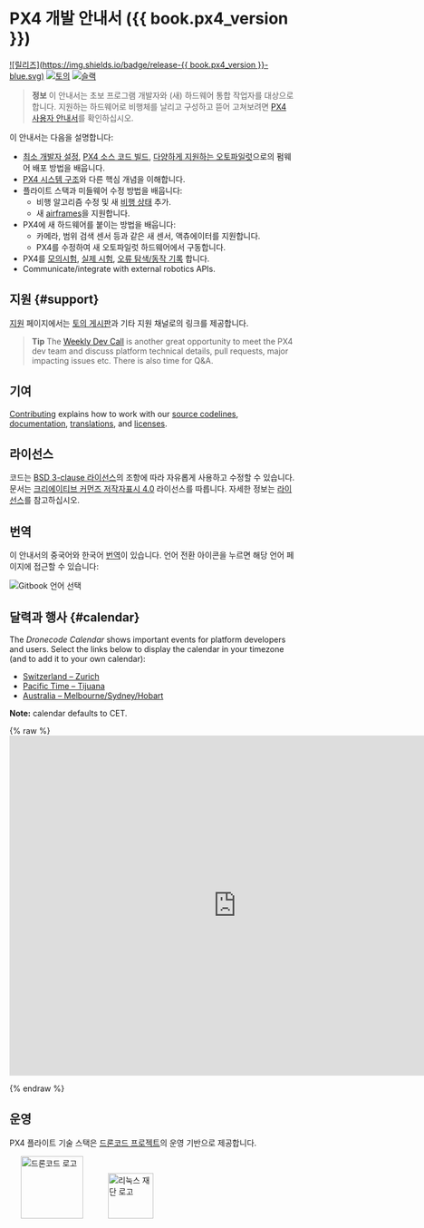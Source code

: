 # PX4 개발 안내서 ({{ book.px4_version }})

[![릴리즈](https://img.shields.io/badge/release-{{ book.px4_version }}-blue.svg)](https://github.com/PX4/Firmware/releases) [![토의](https://img.shields.io/badge/discuss-px4-ff69b4.svg)](http://discuss.px4.io/) [![슬랙](https://px4-slack.herokuapp.com/badge.svg)](http://slack.px4.io)

> **정보** 이 안내서는 초보 프로그램 개발자와 (새) 하드웨어 통합 작업자를 대상으로 합니다. 지원하는 하드웨어로 비행체를 날리고 구성하고 뜯어 고쳐보려면 [PX4 사용자 안내서](https://docs.px4.io/master/en/)를 확인하십시오.

이 안내서는 다음을 설명합니다:

* [최소 개발자 설정](setup/config_initial.md), [PX4 소스 코드 빌드](setup/building_px4.md), [다양하게 지원하는 오토파일럿](https://docs.px4.io/master/en/flight_controller/)으로의 펌웨어 배포 방법을 배웁니다.
* [PX4 시스템 구조](concept/architecture.md)와 다른 핵심 개념을 이해합니다.
* 플라이트 스택과 미들웨어 수정 방법을 배웁니다: 
  * 비행 알고리즘 수정 및 새 [비행 상태](concept/flight_modes.md) 추가.
  * 새 [airframes](airframes/README.md)을 지원합니다.
* PX4에 새 하드웨어를 붙이는 방법을 배웁니다: 
  * 카메라, 범위 검색 센서 등과 같은 새 센서, 액츄에이터를 지원합니다.
  * PX4를 수정하여 새 오토파일럿 하드웨어에서 구동합니다.
* PX4를 [모의시험](simulation/README.md), [실제 시험](test_and_ci/README.md), [오류 탐색/동작 기록](debug/README.md) 합니다.
* Communicate/integrate with external robotics APIs.

## 지원 {#support}

[지원](contribute/support.md) 페이지에서는 [토의 게시판](http://discuss.px4.io/)과 기타 지원 채널로의 링크를 제공합니다.

> **Tip** The [Weekly Dev Call](contribute/dev_call.md) is another great opportunity to meet the PX4 dev team and discuss platform technical details, pull requests, major impacting issues etc. There is also time for Q&A.

## 기여

[Contributing](contribute/README.md) explains how to work with our [source codelines](contribute/code.md), [documentation](contribute/docs.md), [translations](contribute/translation.md), and [licenses](contribute/licenses.md).

## 라이선스

코드는 [BSD 3-clause 라이선스](https://opensource.org/licenses/BSD-3-Clause)의 조항에 따라 자유롭게 사용하고 수정할 수 있습니다. 문서는 [크리에이티브 커먼즈 저작자표시 4.0](https://creativecommons.org/licenses/by/4.0/) 라이선스를 따릅니다. 자세한 정보는 [라이선스](contribute/licenses.md)를 참고하십시오.

## 번역

이 안내서의 중국어와 한국어 [번역](contribute/docs.md#translation)이 있습니다. 언어 전환 아이콘을 누르면 해당 언어 페이지에 접근할 수 있습니다:

![Gitbook 언어 선택](../assets/gitbook/gitbook_language_selector.png)

## 달력과 행사 {#calendar}

The *Dronecode Calendar* shows important events for platform developers and users. Select the links below to display the calendar in your timezone (and to add it to your own calendar):

* [Switzerland – Zurich](https://calendar.google.com/calendar/embed?src=linuxfoundation.org_g21tvam24m7pm7jhev01bvlqh8%40group.calendar.google.com&ctz=Europe%2FZurich)
* [Pacific Time – Tijuana](https://calendar.google.com/calendar/embed?src=linuxfoundation.org_g21tvam24m7pm7jhev01bvlqh8%40group.calendar.google.com&ctz=America%2FTijuana)
* [Australia – Melbourne/Sydney/Hobart](https://calendar.google.com/calendar/embed?src=linuxfoundation.org_g21tvam24m7pm7jhev01bvlqh8%40group.calendar.google.com&ctz=Australia%2FSydney)

**Note:** calendar defaults to CET.

{% raw %} <iframe src="https://calendar.google.com/calendar/embed?title=Dronecode%20Calendar&amp;mode=WEEK&amp;height=600&amp;wkst=1&amp;bgcolor=%23FFFFFF&amp;src=linuxfoundation.org_g21tvam24m7pm7jhev01bvlqh8%40group.calendar.google.com&amp;color=%23691426&amp;ctz=Europe%2FZurich" style="border-width:0" width="800" height="600" frameborder="0" scrolling="no" mark="crwd-mark"></iframe> 

{% endraw %}

## 운영

PX4 플라이트 기술 스택은 [드론코드 프로젝트](https://www.dronecode.org/)의 운영 기반으로 제공합니다.

<a href="https://www.dronecode.org/" style="padding:20px"><img src="https://mavlink.io/assets/site/logo_dronecode.png" alt="드론코드 로고" width="110px"/></a>
<a href="https://www.linuxfoundation.org/projects" style="padding:20px;"><img src="https://mavlink.io/assets/site/logo_linux_foundation.png" alt="리눅스 재단 로고" width="80px" /></a>

<div style="padding:10px">&nbsp;</div>
